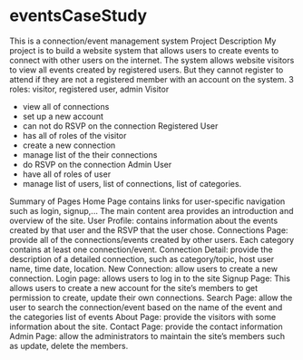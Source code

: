 # eventsCaseStudy
This is a connection/event management system
Project Description
My project is to build a website system that allows users to create events to connect with other users on the internet. 
The system allows website visitors to view all events created by registered users. 
But they cannot register to attend if they are not a registered member with an account on the system.
3 roles: visitor, registered user, admin
Visitor 
 - view all of connections
 - set up a new account
 - can not do RSVP on the connection
Registered User
 - has all of roles of the visitor
 - create a new connection
 - manage list of the their connections
 - do RSVP on the connection
Admin User
 - have all of roles of user 
 - manage list of users, list of connections, list of categories.

Summary of Pages
Home Page contains links for user-specific navigation such as login, signup,... The main content area provides an introduction and overview of the site.
User Profile: contains information about the events created by that user and the RSVP that the user chose.
Connections Page: provide all of the connections/events created by other users. Each category contains at least one connection/event.
Connection Detail: provide the description of a detailed connection, such as category/topic, host user name, time date, location.
New Connection: allow users to create a new connection.
Login page: allows users to log in to the site
Signup Page: This allows users to create a new account for the site’s members to get permission to create, update their own connections.
Search Page: allow the user to search the connection/event based on the name of the event and the categories list of events
About Page: provide the visitors with some information about the site.
Contact Page: provide the contact information 
Admin Page: allow the administrators to maintain the site’s members such as update, delete the members.

